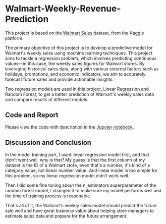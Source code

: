 # Walmart-Weekly-Revenue-Prediction

This project is based on the [Walmart Sales](https://www.kaggle.com/datasets/mikhail1681/walmart-sales/data) dataset, from the Kaggle platform.

The primary objective of this project is to develop a predictive model for Walmart's weekly sales using machine learning techniques. This project aims to tackle a regression problem, which involves predicting continuous values—in this case, the weekly sales figures for Walmart stores. By leveraging historical sales data, along with various external factors such as holidays, promotions, and economic indicators, we aim to accurately forecast future sales and provide actionable insights.

Two regression models are used in this project, Linear Regression and Random Forest, to get a better prediction of Walmart's weekly sales data and compare results of different models.

## Code and Report

Please view the code with description in the [Jupyter notebook](https://github.com/BaffinLee/Walmart-Weekly-Revenue-Prediction/blob/main/Walmart%20Weekly%20Revenue%20Prediction.ipynb).

## Discussion and Conclusion

In the model training part, I used linear regression model first, and that didn't went well, why is that? My guess is that the first column of my dataset is the ID of a Walmart store, even that's a number, it's kind of a category value, not linear number value. And linear model is too simple for this problem, so my linear regression model didn't work well.

Then I did some fine tuning about the n_estimators superparameter of the random forest model, I changed it to make sure my model performs well and the time of training process is reasonable.

That's all of it, the Walmart's weekly sales model should predict the future sale well and have great business value about helping store managers to estimate sales data and prepare for the future arrangement.
